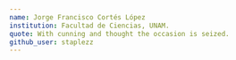 ```yaml
---
name: Jorge Francisco Cortés López
institution: Facultad de Ciencias, UNAM.
quote: With cunning and thought the occasion is seized.
github_user: staplezz
---
```

